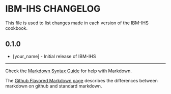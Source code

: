 IBM-IHS CHANGELOG
=================

This file is used to list changes made in each version of the IBM-IHS cookbook.

0.1.0
-----
- [your_name] - Initial release of IBM-IHS

- - -
Check the [Markdown Syntax Guide](http://daringfireball.net/projects/markdown/syntax) for help with Markdown.

The [Github Flavored Markdown page](http://github.github.com/github-flavored-markdown/) describes the differences between markdown on github and standard markdown.
